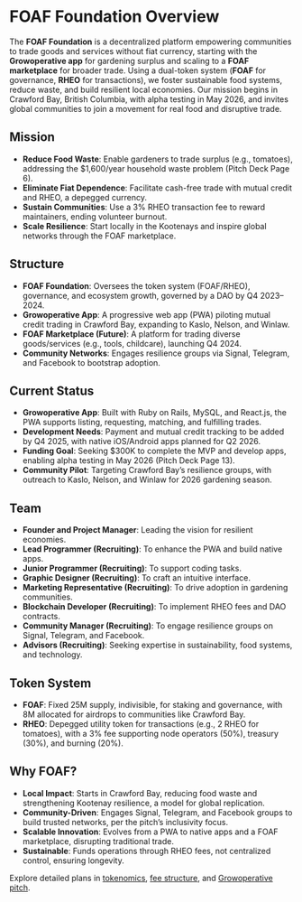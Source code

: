 # FOAF Foundation Overview

The **FOAF Foundation** is a decentralized platform empowering communities to trade goods and services without fiat currency, starting with the **Growoperative app** for gardening surplus and scaling to a **FOAF marketplace** for broader trade. Using a dual-token system (**FOAF** for governance, **RHEO** for transactions), we foster sustainable food systems, reduce waste, and build resilient local economies. Our mission begins in Crawford Bay, British Columbia, with alpha testing in May 2026, and invites global communities to join a movement for real food and disruptive trade.

## Mission
- **Reduce Food Waste**: Enable gardeners to trade surplus (e.g., tomatoes), addressing the $1,600/year household waste problem (Pitch Deck Page 6).
- **Eliminate Fiat Dependence**: Facilitate cash-free trade with mutual credit and RHEO, a depegged currency.
- **Sustain Communities**: Use a 3% RHEO transaction fee to reward maintainers, ending volunteer burnout.
- **Scale Resilience**: Start locally in the Kootenays and inspire global networks through the FOAF marketplace.

## Structure
- **FOAF Foundation**: Oversees the token system (FOAF/RHEO), governance, and ecosystem growth, governed by a DAO by Q4 2023–2024.
- **Growoperative App**: A progressive web app (PWA) piloting mutual credit trading in Crawford Bay, expanding to Kaslo, Nelson, and Winlaw.
- **FOAF Marketplace (Future)**: A platform for trading diverse goods/services (e.g., tools, childcare), launching Q4 2024.
- **Community Networks**: Engages resilience groups via Signal, Telegram, and Facebook to bootstrap adoption.

## Current Status
- **Growoperative App**: Built with Ruby on Rails, MySQL, and React.js, the PWA supports listing, requesting, matching, and fulfilling trades.
- **Development Needs**: Payment and mutual credit tracking to be added by Q4 2025, with native iOS/Android apps planned for Q2 2026.
- **Funding Goal**: Seeking $300K to complete the MVP and develop apps, enabling alpha testing in May 2026 (Pitch Deck Page 13).
- **Community Pilot**: Targeting Crawford Bay’s resilience groups, with outreach to Kaslo, Nelson, and Winlaw for 2026 gardening season.

## Team
- **Founder and Project Manager**: Leading the vision for resilient economies.
- **Lead Programmer (Recruiting)**: To enhance the PWA and build native apps.
- **Junior Programmer (Recruiting)**: To support coding tasks.
- **Graphic Designer (Recruiting)**: To craft an intuitive interface.
- **Marketing Representative (Recruiting)**: To drive adoption in gardening communities.
- **Blockchain Developer (Recruiting)**: To implement RHEO fees and DAO contracts.
- **Community Manager (Recruiting)**: To engage resilience groups on Signal, Telegram, and Facebook.
- **Advisors (Recruiting)**: Seeking expertise in sustainability, food systems, and technology.

## Token System
- **FOAF**: Fixed 25M supply, indivisible, for staking and governance, with 8M allocated for airdrops to communities like Crawford Bay.
- **RHEO**: Depegged utility token for transactions (e.g., 2 RHEO for tomatoes), with a 3% fee supporting node operators (50%), treasury (30%), and burning (20%).

## Why FOAF?
- **Local Impact**: Starts in Crawford Bay, reducing food waste and strengthening Kootenay resilience, a model for global replication.
- **Community-Driven**: Engages Signal, Telegram, and Facebook groups to build trusted networks, per the pitch’s inclusivity focus.
- **Scalable Innovation**: Evolves from a PWA to native apps and a FOAF marketplace, disrupting traditional trade.
- **Sustainable**: Funds operations through RHEO fees, not centralized control, ensuring longevity.

Explore detailed plans in [tokenomics](./tokenomics.md), [fee structure](./fee-structure.md), and [Growoperative pitch](../growoperative/pitch.md).
